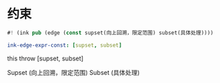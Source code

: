 # 约束

```rs
#! (ink pub (edge (const supset(向上回溯，限定范围) subset(具体处理))))
```

```yaml
ink-edge-expr-const: [supset, subset]
```

this throw [supset, subset]

Supset (向上回溯，限定范围)
Subset (具体处理)